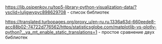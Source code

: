 https://lib.osipenkov.ru/top5-library-python-visualization-data/?ysclid=luljgwypyc898629708   - список библиотек 


https://translated.turbopages.org/proxy_u/en-ru.ru.1336a63d-660eede8-acc88b02-74722d776562/https/statisticsglobe.com/matplotlib-vs-plotly-python?__ya_mt_enable_static_translations=1  - простое сравнение двух библиотек 
